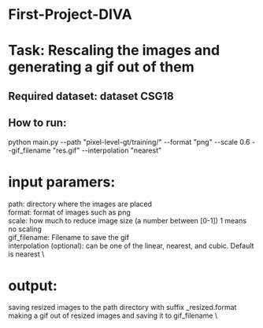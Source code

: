 # First-Project-DIVA
# Task: Rescaling the images and generating a gif out of them
## Required dataset: dataset CSG18 

## How to run:
python main.py --path "pixel-level-gt/training/" --format "png" --scale 0.6 --gif_filename "res.gif" --interpolation "nearest"

# input paramers:
   path: directory where the images are placed \
   format: format of images such as png \
   scale: how much to reduce image size (a number between [0-1]) 1 means no scaling \
   gif_filename: Filename to save the gif \
   interpolation (optional): can be one of the linear, nearest, and cubic. Default is nearest \

# output:
   saving resized images to the path directory with suffix _resized.format \
   making a gif out of resized images and saving it to gif_filename \

